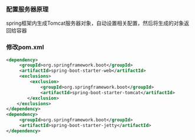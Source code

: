 ### 配置服务器原理
spring框架内生成Tomcat服务器对象，自动设置相关配置，然后将生成的对象返回给容器
### 修改pom.xml
```xml
<dependency>  
	 <groupId>org.springframework.boot</groupId>  
	 <artifactId>spring-boot-starter-web</artifactId>  
	 <exclusions> 
		 <exclusion>
			 <groupId>org.springframework.boot</groupId>  
			 <artifactId>spring-boot-starter-tomcat</artifactId> 
		</exclusion> 
	</exclusions>
</dependency>
<dependency>  
	 <groupId>org.springframework.boot</groupId>  
	 <artifactId>spring-boot-starter-jetty</artifactId>  
</dependency>
```